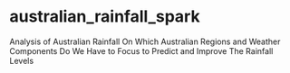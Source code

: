 # australian_rainfall_spark
Analysis of Australian Rainfall On Which Australian Regions and Weather Components Do We Have to Focus to Predict and Improve The Rainfall Levels
